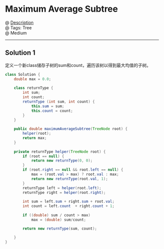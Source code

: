 # Maximum Average Subtree
@ [Description](https://leetcode.com/problems/maximum-average-subtree/)  
@ Tags: Tree        
@ Medium

------------------
## Solution 1
定义一个新class储存子树的sum和count，遍历该树以得到最大均值的子树。  
```java
class Solution {
    double max = 0.0;
    
    class returnType {
        int sum;
        int count;
        returnType (int sum, int count) {
            this.sum = sum;
            this.count = count;
        }
    }
    
    public double maximumAverageSubtree(TreeNode root) {
        helper(root);
        return max;
    }
    
    private returnType helper(TreeNode root) {
        if (root == null) {
            return new returnType(0, 0);
        }
        if (root.right == null && root.left == null) {
            max = (root.val > max) ? root.val : max;
            return new returnType(root.val, 1);
        }
        returnType left = helper(root.left);
        returnType right = helper(root.right);
        
        int sum = left.sum + right.sum + root.val;
        int count = left.count  + right.count + 1;
        
        if ((double) sum / count > max)
            max = (double) sum/count;

        return new returnType(sum, count);
        
    }
}
```
